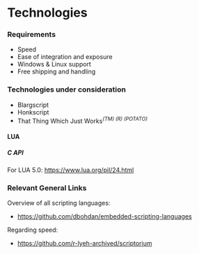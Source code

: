 # Technologies

### Requirements

 * Speed
 * Ease of integration and exposure
 * Windows & Linux support
 * Free shipping and handling

### Technologies under consideration

* Blargscript
* Honkscript
* That Thing Which Just Works<sup>_(TM) (R) (POTATO)_</sup>

#### LUA

##### C API

For LUA 5.0: https://www.lua.org/pil/24.html

### Relevant General Links

Overview of all scripting languages:
* https://github.com/dbohdan/embedded-scripting-languages

Regarding speed:
 * https://github.com/r-lyeh-archived/scriptorium
